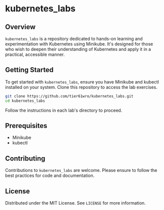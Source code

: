 # kubernetes_labs

## Overview
`kubernetes_labs` is a repository dedicated to hands-on learning and experimentation with Kubernetes using Minikube. It's designed for those who wish to deepen their understanding of Kubernetes and apply it in a practical, accessible manner.

## Getting Started
To get started with `kubernetes_labs`, ensure you have Minikube and kubectl installed on your system. Clone this repository to access the lab exercises.

```bash
git clone https://github.com/tier61wro/kubernetes_labs.git
cd kubernetes_labs
```

Follow the instructions in each lab's directory to proceed.

## Prerequisites
- Minikube
- kubectl

## Contributing
Contributions to `kubernetes_labs` are welcome. Please ensure to follow the best practices for code and documentation.

## License
Distributed under the MIT License. See `LICENSE` for more information.

